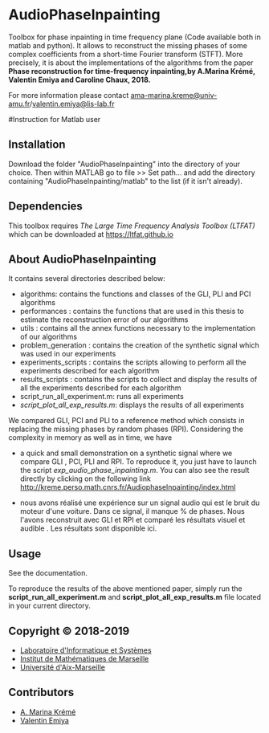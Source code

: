 # AudioPhaseInpainting
Toolbox for phase inpainting in time frequency plane (Code available both in matlab and python). It allows to reconstruct the missing phases of some complex 
coefficients from a short-time Fourier transform (STFT). More precisely, it is about the implementations of the algorithms from the paper 
**Phase reconstruction for time-frequency inpainting,by A.Marina Krémé, Valentin Emiya and Caroline Chaux, 2018.**

For more information please contact ama-marina.kreme@univ-amu.fr/valentin.emiya@lis-lab.fr

#Instruction for Matlab user

## Installation

Download the folder "AudioPhaseInpainting" into the directory of your choice. 
Then within MATLAB go to file >> Set path... and add the directory containing
 "AudioPhaseInpainting/matlab" to the list (if it isn't already). 


## Dependencies

This toolbox requires *The Large Time Frequency Analysis Toolbox (LTFAT)* 
which can be downloaded  at  https://ltfat.github.io   

## About AudioPhaseInpainting
It contains several directories described below:
- algorithms: contains the functions and classes of the GLI, PLI and PCI algorithms
- performances : contains the functions that are used in this thesis to estimate the reconstruction error of our algorithms
- utils : contains all the annex functions necessary to the implementation of our algorithms
- problem_generation : contains the creation of the synthetic signal which was used in our experiments
- experiments_scripts : contains the scripts allowing to perform all the experiments described for each algorithm
- results_scripts : contains the scripts to collect and display the results of all the experiments described for each algorithm
- script_run_all_experiment.m: runs all experiments
- *script_plot_all_exp_results.m*: displays the results of all experiments



We compared GLI, PCI and PLI to a reference method which consists in replacing the missing phases by random phases (RPI).
Considering the complexity in memory as well as in time, we have 
- a quick and small demonstration on a synthetic signal where we compare GLI , PCI, PLI and RPI. 
To reproduce it, you just have to launch the script *exp_audio_phase_inpainting.m*. 
You can also see the result directly by clicking on the following link http://kreme.perso.math.cnrs.fr/AudiophaseInpainting/index.html

-  nous avons réalisé une expérience sur un signal audio qui est le bruit du moteur d'une voiture. Dans ce signal, il manque % de phases. Nous l'avons reconstruit avec GLI et RPI et comparé les résultats visuel et audible . Les résultats sont disponible  ici.




## Usage

See the documentation. 

To reproduce the results of the above mentioned paper, simply run the **script_run_all_experiment.m** and **script_plot_all_exp_results.m**
file located in your current directory. 



## Copyright © 2018-2019

- [Laboratoire d'Informatique et Systèmes](https://www.lis-lab.fr) 
- [Institut de Mathématiques de Marseille](https://www.i2m.univ-amu.fr)
- [Université d'Aix-Marseille](https://www.univ-amu.fr)


## Contributors

- [A. Marina Krémé](ama-marina.kreme@univ-amu.fr)
- [Valentin Emiya](valentin.emiya@lis-lab.fr)



